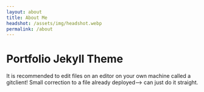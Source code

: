 ```yaml
---
layout: about
title: About Me
headshot: /assets/img/headshot.webp
permalink: /about
---
```


# Portfolio Jekyll Theme

It is recommended to edit files on an editor on your own machine called a gitclient! Small correction to a file already deployed--> can just do it straight.
